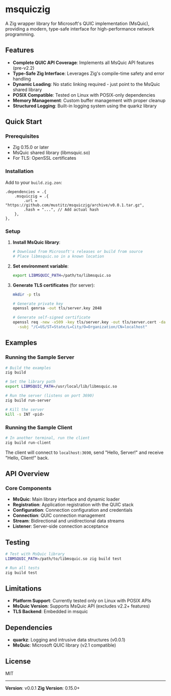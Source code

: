 # msquiczig

A Zig wrapper library for Microsoft's QUIC implementation (MsQuic), providing a modern, type-safe interface for high-performance network programming.

## Features

- **Complete QUIC API Coverage**: Implements all MsQuic API features (pre-v2.2)
- **Type-Safe Zig Interface**: Leverages Zig's compile-time safety and error handling
- **Dynamic Loading**: No static linking required - just point to the MsQuic shared library
- **POSIX Compatible**: Tested on Linux with POSIX-only dependencies
- **Memory Management**: Custom buffer management with proper cleanup
- **Structured Logging**: Built-in logging system using the quarkz library

## Quick Start

### Prerequisites

- Zig 0.15.0 or later
- MsQuic shared library (libmsquic.so)
- For TLS: OpenSSL certificates

### Installation

Add to your `build.zig.zon`:

```zig
.dependencies = .{
    .msquiczig = .{
        .url = "https://github.com/mustitz/msquiczig/archive/v0.0.1.tar.gz",
        .hash = "...", // Add actual hash
    },
},
```

### Setup

1. **Install MsQuic library**:
   ```bash
   # Download from Microsoft's releases or build from source
   # Place libmsquic.so in a known location
   ```

2. **Set environment variable**:
   ```bash
   export LIBMSQUIC_PATH=/path/to/libmsquic.so
   ```

3. **Generate TLS certificates** (for server):
   ```bash
   mkdir -p tls

   # Generate private key
   openssl genrsa -out tls/server.key 2048

   # Generate self-signed certificate
   openssl req -new -x509 -key tls/server.key -out tls/server.cert -days 365 \
     -subj "/C=US/ST=State/L=City/O=Organization/CN=localhost"
   ```

## Examples

### Running the Sample Server

```bash
# Build the examples
zig build

# Set the library path
export LIBMSQUIC_PATH=/usr/local/lib/libmsquic.so

# Run the server (listens on port 3690)
zig build run-server

# Kill the server
kill -s INT <pid>
```

### Running the Sample Client

```bash
# In another terminal, run the client
zig build run-client
```

The client will connect to `localhost:3690`, send "Hello, Server!" and receive "Hello, Client!" back.

## API Overview

### Core Components

- **MsQuic**: Main library interface and dynamic loader
- **Registration**: Application registration with the QUIC stack
- **Configuration**: Connection configuration and credentials
- **Connection**: QUIC connection management
- **Stream**: Bidirectional and unidirectional data streams
- **Listener**: Server-side connection acceptance

## Testing

```bash
# Test with MsQuic library
LIBMSQUIC_PATH=/path/to/libmsquic.so zig build test

# Run all tests
zig build test
```

## Limitations

- **Platform Support**: Currently tested only on Linux with POSIX APIs
- **MsQuic Version**: Supports MsQuic API (excludes v2.2+ features)
- **TLS Backend**: Embedded in msquic

## Dependencies

- **quarkz**: Logging and intrusive data structures (v0.0.1)
- **MsQuic**: Microsoft QUIC library (v2.1 compatible)

## License

MIT

---

**Version**: v0.0.1
**Zig Version**: 0.15.0+
